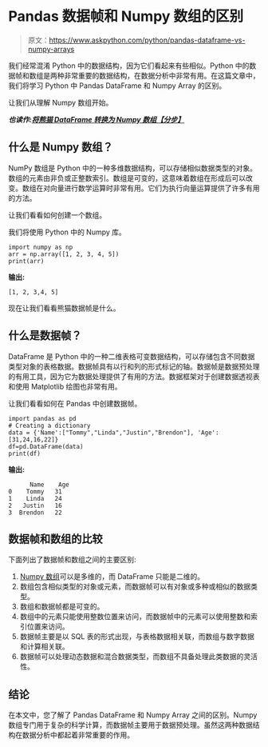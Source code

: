 # Pandas 数据帧和 Numpy 数组的区别

> 原文：<https://www.askpython.com/python/pandas-dataframe-vs-numpy-arrays>

我们经常混淆 Python 中的数据结构，因为它们看起来有些相似。Python 中的数据帧和数组是两种非常重要的数据结构，在数据分析中非常有用。在这篇文章中，我们将学习 Python 中 Pandas DataFrame 和 Numpy Array 的区别。

让我们从理解 Numpy 数组开始。

***也读作:[将熊猫 DataFrame 转换为 Numpy 数组【分步】](https://www.askpython.com/python-modules/numpy/pandas-dataframe-to-numpy-array)***

## 什么是 Numpy 数组？

NumPy 数组是 Python 中的一种多维数据结构，可以存储相似数据类型的对象。数组的元素由非负或正整数索引。数组是可变的，这意味着数组在形成后可以改变。数组在对向量进行数学运算时非常有用。它们为执行向量运算提供了许多有用的方法。

让我们看看如何创建一个数组。

我们将使用 Python 中的 Numpy 库。

```
import numpy as np
arr = np.array([1, 2, 3, 4, 5])
print(arr)

```

**输出:**

```
[1, 2, 3,4, 5]

```

现在让我们看看熊猫数据帧是什么。

## 什么是数据帧？

DataFrame 是 Python 中的一种二维表格可变数据结构，可以存储包含不同数据类型对象的表格数据。数据帧具有以行和列的形式标记的轴。数据帧是数据预处理的有用工具，因为它为数据处理提供了有用的方法。数据框架对于创建数据透视表和使用 Matplotlib 绘图也非常有用。

让我们看看如何在 Pandas 中创建数据帧。

```
import pandas as pd
# Creating a dictionary
data = {'Name':["Tommy","Linda","Justin","Brendon"], 'Age':[31,24,16,22]}
df=pd.DataFrame(data)
print(df)

```

**输出:**

```
      Name    Age
0    Tommy   31
1    Linda   24
2   Justin   16
3  Brendon   22

```

## 数据帧和数组的比较

下面列出了数据帧和数组之间的主要区别:

1.  [Numpy 数组](https://www.askpython.com/python-modules/numpy/python-numpy-arrays)可以是多维的，而 DataFrame 只能是二维的。
2.  数组包含相似类型的对象或元素，而数据帧可以有对象或多种或相似的数据类型。
3.  数组和数据帧都是可变的。
4.  数组中的元素只能使用整数位置来访问，而数据帧中的元素可以使用整数和索引位置来访问。
5.  数据帧主要是以 SQL 表的形式出现，与表格数据相关联，而数组与数字数据和计算相关联。
6.  数据帧可以处理动态数据和混合数据类型，而数组不具备处理此类数据的灵活性。

## 结论

在本文中，您了解了 Pandas DataFrame 和 Numpy Array 之间的区别。Numpy 数组专门用于复杂的科学计算，而数据帧主要用于数据预处理。虽然这两种数据结构在数据分析中都起着非常重要的作用。